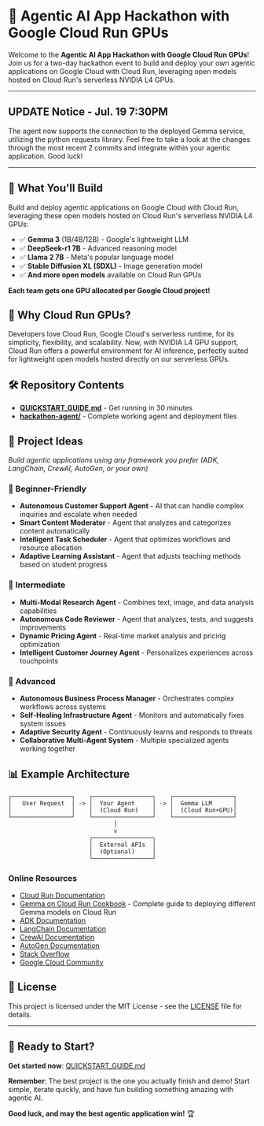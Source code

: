 # 🚀 Agentic AI App Hackathon with Google Cloud Run GPUs

Welcome to the **Agentic AI App Hackathon with Google Cloud Run GPUs**! Join us for a two-day hackathon event to build and deploy your own agentic applications on Google Cloud with Cloud Run, leveraging open models hosted on Cloud Run's serverless NVIDIA L4 GPUs.

---

## UPDATE Notice - Jul. 19 7:30PM

The agent now supports the connection to the deployed Gemma service, utilizing the python requests library. Feel free to take a look at the changes through the most recent 2 commits and integrate within your agentic application. Good luck! 

---

## 🎯 What You'll Build

Build and deploy agentic applications on Google Cloud with Cloud Run, leveraging these open models hosted on Cloud Run's serverless NVIDIA L4 GPUs:

- ✅ **Gemma 3** (1B/4B/12B) - Google's lightweight LLM
- ✅ **DeepSeek-r1 7B** - Advanced reasoning model
- ✅ **Llama 2 7B** - Meta's popular language model
- ✅ **Stable Diffusion XL (SDXL)** - Image generation model
- ✅ **And more open models** available on Cloud Run GPUs

**Each team gets one GPU allocated per Google Cloud project!**

## 🚀 Why Cloud Run GPUs?

Developers love Cloud Run, Google Cloud's serverless runtime, for its simplicity, flexibility, and scalability. Now, with NVIDIA L4 GPU support, Cloud Run offers a powerful environment for AI inference, perfectly suited for lightweight open models hosted directly on our serverless GPUs.

## 🛠️ Repository Contents

- [**QUICKSTART_GUIDE.md**](./QUICKSTART_GUIDE.md) - Get running in 30 minutes
- [**hackathon-agent/**](./hackathon-agent/) - Complete working agent and deployment files

## 🎨 Project Ideas

_Build agentic applications using any framework you prefer (ADK, LangChain, CrewAI, AutoGen, or your own)_

### 🔰 Beginner-Friendly

- **Autonomous Customer Support Agent** - AI that can handle complex inquiries and escalate when needed
- **Smart Content Moderator** - Agent that analyzes and categorizes content automatically
- **Intelligent Task Scheduler** - Agent that optimizes workflows and resource allocation
- **Adaptive Learning Assistant** - Agent that adjusts teaching methods based on student progress

### 🌟 Intermediate

- **Multi-Modal Research Agent** - Combines text, image, and data analysis capabilities
- **Autonomous Code Reviewer** - Agent that analyzes, tests, and suggests improvements
- **Dynamic Pricing Agent** - Real-time market analysis and pricing optimization
- **Intelligent Customer Journey Agent** - Personalizes experiences across touchpoints

### 🚀 Advanced

- **Autonomous Business Process Manager** - Orchestrates complex workflows across systems
- **Self-Healing Infrastructure Agent** - Monitors and automatically fixes system issues
- **Adaptive Security Agent** - Continuously learns and responds to threats
- **Collaborative Multi-Agent System** - Multiple specialized agents working together

## 📊 Example Architecture

```
┌─────────────────┐    ┌─────────────────┐    ┌─────────────────┐
│   User Request  │ -> │  Your Agent     │ -> │  Gemma LLM      │
│                 │    │  (Cloud Run)    │    │  (Cloud Run+GPU)│
└─────────────────┘    └─────────────────┘    └─────────────────┘
                              │
                              v
                       ┌─────────────────┐
                       │  External APIs  │
                       │  (Optional)     │
                       └─────────────────┘
```

### Online Resources

- [Cloud Run Documentation](https://cloud.google.com/run/docs)
- [Gemma on Cloud Run Cookbook](https://github.com/google-gemini/gemma-cookbook/blob/main/Demos/Gemma-on-Cloudrun/README.md) - Complete guide to deploying different Gemma models on Cloud Run
- [ADK Documentation](https://google.github.io/adk-docs/)
- [LangChain Documentation](https://python.langchain.com/)
- [CrewAI Documentation](https://docs.crewai.com/)
- [AutoGen Documentation](https://microsoft.github.io/autogen/)
- [Stack Overflow](https://stackoverflow.com/questions/tagged/google-cloud-run)
- [Google Cloud Community](https://cloud.google.com/support/community)

## 📄 License

This project is licensed under the MIT License - see the [LICENSE](LICENSE) file for details.

---

## 🚀 Ready to Start?

**Get started now**: [QUICKSTART_GUIDE.md](./QUICKSTART_GUIDE.md)

**Remember**: The best project is the one you actually finish and demo! Start simple, iterate quickly, and have fun building something amazing with agentic AI.

**Good luck, and may the best agentic application win!** 🏆

